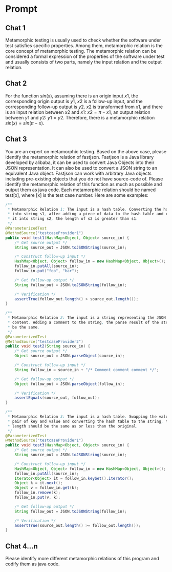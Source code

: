 # Prompt

## Chat 1

Metamorphic testing is usually used to check whether the software under test satisfies specific properties. Among them, metamorphic relation is the core concept of metamorphic testing. The metamorphic relation can be considered a formal expression of the properties of the software under test and usually consists of two parts, namely the input relation and the output relation.

## Chat 2

For the function $sin(x)$, assuming there is an origin input $x1$, the corresponding origin output is $y1$, $x2$ is a follow-up input, and the corresponding follow-up output is $y2$. $x2$ is transformed from $x1$, and there is an input relation between $x2$ and $x1$: $x2=\pi-x1$, an output relation between $y1$ and $y2$: $y1=y2$. Therefore, there is a metamorphic relation $sin(x)=sin(\pi-x)$.

## Chat 3

You are an expert on metamorphic testing. Based on the above case, please identify the metamorphic relation of fastjson. Fastjson is a Java library developed by alibaba, it can be used to convert Java Objects into their JSON representation. It can also be used to convert a JSON string to an equivalent Java object. Fastjson can work with arbitrary Java objects including pre-existing objects that you do not have source-code of. Please identify the metamorphic relation of this function as much as possible and output them as java code. Each metamorphic relation should be named test[x], where [x] is the test case number. Here are some examples:

```java
/**
 * Metamorphic Relation 1: The input is a hash table. Converting the hash table
 * into string s1, after adding a piece of data to the hash table and converting
 * it into string s2, the length of s2 is greater than s1.
 */
@ParameterizedTest
@MethodSource("testcaseProvider1")
public void test1(HashMap<Object, Object> source_in) {
    /* Get source output */
    String source_out = JSON.toJSONString(source_in);

    /* Construct follow-up input */
    HashMap<Object, Object> follow_in = new HashMap<Object, Object>();
    follow_in.putAll(source_in);
    follow_in.put("foo", "bar");

    /* Get follow-up output */
    String follow_out = JSON.toJSONString(follow_in);

    /* Verification */
    assertTrue(follow_out.length() > source_out.length());
}

/**
 * Metamorphic Relation 2: The input is a string representing the JSON file's
 * content. Adding a comment to the string, the parse result of the string will
 * be the same.
 */
@ParameterizedTest
@MethodSource("testcaseProvider2")
public void test2(String source_in) {
    /* Get source output */
    Object source_out = JSON.parseObject(source_in);

    /* Construct follow-up input */
    String follow_in = source_in + "/* Comment comment comment */";

    /* Get follow-up output */
    Object follow_out = JSON.parseObject(follow_in);

    /* Verification */
    assertEquals(source_out, follow_out);
}

/**
 * Metamorphic Relation 3: The input is a hash table. Swapping the value of a
 * pair of key and value and converting the hash table to the string, the output
 * length should be the same as or less than the original.
 */
@ParameterizedTest
@MethodSource("testcaseProvider1")
public void test3(HashMap<Object, Object> source_in) {
    /* Get source output */
    String source_out = JSON.toJSONString(source_in);

    /* Construct follow-up input */
    HashMap<Object, Object> follow_in = new HashMap<Object, Object>();
    follow_in.putAll(source_in);
    Iterator<Object> it = follow_in.keySet().iterator();
    Object k = it.next();
    Object v = follow_in.get(k);
    follow_in.remove(k);
    follow_in.put(v, k);

    /* Get follow-up output */
    String follow_out = JSON.toJSONString(follow_in);

    /* Verification */
    assertTrue(source_out.length() >= follow_out.length());
}
```

## Chat 4...n

Please identify more different metamorphic relations of this program and codify them as java code.